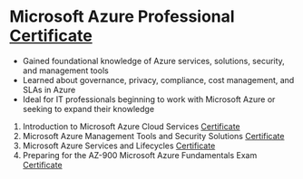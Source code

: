 # Microsoft Azure Professional [Certificate](https://coursera.org/share/f845e2052a456732cb96bff1a2294873)

* Gained foundational knowledge of Azure services, solutions, security, and management tools
* Learned about governance, privacy, compliance, cost management, and SLAs in Azure
* Ideal for IT professionals beginning to work with Microsoft Azure or seeking to expand their knowledge

1. Introduction to Microsoft Azure Cloud Services [Certificate](https://www.coursera.org/account/accomplishments/verify/U5CUA2AKX376)
2. Microsoft Azure Management Tools and Security Solutions [Certificate](https://www.coursera.org/account/accomplishments/verify/AT717126W6DA)
3. Microsoft Azure Services and Lifecycles [Certificate](https://coursera.org/share/07cb2edaf865ac6138e8ae77c0d4548b)
4. Preparing for the AZ-900 Microsoft Azure Fundamentals Exam [Certificate](https://coursera.org/share/1f03c43f62836889dc0528262c56e89f)
